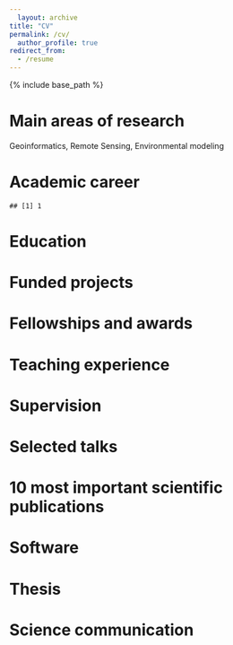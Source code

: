 ```yaml
---
  layout: archive
title: "CV"
permalink: /cv/
  author_profile: true
redirect_from:
  - /resume
---
```

  
{% include base_path %}

Main areas of research
======================

Geoinformatics, Remote Sensing, Environmental modeling

Academic career
===============

    ## [1] 1

<!-- # Experience non scientific -->
<!-- ```{r non-scientific} -->
<!-- my_employments %>%  -->
<!--   dplyr::filter(`employment-summary.role-title` == "Trainee") %>%  -->
<!--   vitae::detailed_entries( -->
<!--     what = glue::glue("{`employment-summary.role-title`} - {`employment-summary.department-name`}"), -->
<!--     when = glue::glue("{`employment-summary.start-date.year.value`} - {ifelse(is.na(`employment-summary.end-date.year.value`), 'Today', `employment-summary.end-date.year.value`)}"), -->
<!--     where = glue::glue("{`employment-summary.organization.name`}, {`employment-summary.organization.address.city`}{ifelse(is.na(`employment-summary.organization.address.region`), '', paste0(', ', `employment-summary.organization.address.region`))}, {countrycode::countrycode(sourcevar = `employment-summary.organization.address.country`, origin = 'iso2c', destination = 'country.name')}") -->
<!--   ) -->
<!-- ``` -->

Education
=========

Funded projects
===============

Fellowships and awards
======================

Teaching experience
===================

Supervision
===========

Selected talks
==============

<!-- # Journal review assignments -->
<!-- ```{r review-assignments} -->
<!-- my_peer_reviews -->
<!-- readr::read_csv("./data/supervisons.csv") %>%  -->
<!--   dplyr::arrange(desc(Year)) %>%  -->
<!--   vitae::detailed_entries( -->
<!--     what = Title, -->
<!--     when = Year, -->
<!--     where = glue::glue("{Organization}, {City}{ifelse(is.na(Region), '', paste0('-', Region))}, {Country}") -->
<!--   ) -->
<!-- ``` -->
<!-- # International cooperation partners -->

10 most important scientific publications
=========================================

Software
========

Thesis
======

Science communication
=====================

<!-- \newpage -->
<!-- # Publications -->
<!-- ## Peer reviewed publications  -->
<!-- ```{r peer-reviewed-publications} -->
<!-- # bibtypes: Article InProceedings Manual Misc MastersThesis PhdThesis TechReport -->
<!-- vitae::bibliography_entries(my_publications_file) %>%  -->
<!--   dplyr::filter(bibtype %in% c("Article", "InProceedings") & peer_reviewed == TRUE) %>% -->
<!--   dplyr::arrange(desc(year), desc(author), desc(title))  -->
<!-- ``` -->
<!-- ## Non peer reviewed publications -->
<!-- ```{r non-peer-reviewed-publications} -->
<!-- # bibtypes: Article InProceedings Manual Misc MastersThesis PhdThesis TechReport  -->
<!-- vitae::bibliography_entries(my_publications_file) %>% -->
<!--   dplyr::filter(bibtype %in% c("Article", "InProceedings") & full_paper == TRUE & peer_reviewed == FALSE) %>%  -->
<!--   dplyr::arrange(desc(year), desc(author), desc(title)) -->
<!-- ``` -->
